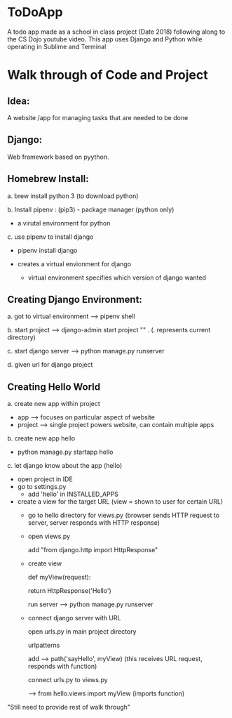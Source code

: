 # ToDoApp
A todo app made as a school in class project (Date 2018) following along to the CS Dojo youtube video. This app uses Django and Python while operating in Sublime and Terminal


# Walk through of Code and Project


## Idea:

A website /app for managing tasks that are needed to be done


## Django:

Web framework based on pyython.

## Homebrew Install:

a. brew install python 3     (to download python)

b. Install pipenv : (pip3) - package manager    (python only)

  - a virutal environment for python

c. use pipenv to install django

  - pipenv install django
  - creates a virtual envionment for django

      - virtual environment specifies which version of django wanted

## Creating Django Environment:

a. got to virtual environment --> pipenv shell

b. start project --> django-admin start project "" .     (. represents current directory)

c. start django server --> python manage.py runserver

d. given url for django project


## Creating Hello World

a. create new app within project

  - app --> focuses on particular aspect of website
  - project --> single project powers website, can contain multiple apps

b. create new app hello

  - python manage.py startapp hello

c. let django know about the app   (hello)

  - open project in IDE
  - go to settings.py
      - add 'hello' in INSTALLED_APPS
  - create a view for the target URL    (view = shown to user for certain URL)
      - go to hello directory for views.py   (browser sends HTTP request to server, server responds with HTTP response)
      - open views.py
            
           add "from django.http import HttpResponse"
           
      - create view

          def myView(request):
          
           return HttpResponse('Hello')
              
          run server --> python manage.py runserver
          
      - connect django server with URL

          open urls.py in main project directory
          
          urlpatterns
            
           add --> path('sayHello', myView)      (this receives URL request, responds with function)
           
          connect urls.py to views.py
          
           --> from hello.views import myView     (imports function)


"Still need to provide rest of walk through"
